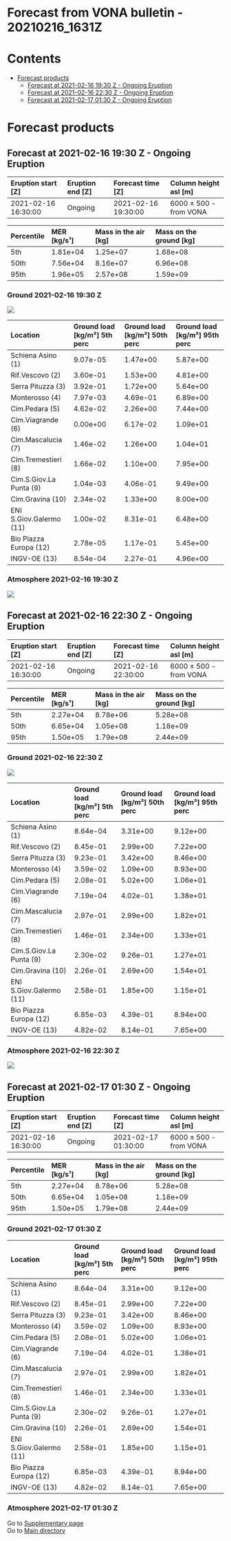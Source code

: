 
Forecast from VONA bulletin - 20210216_1631Z
============================================

Contents
========

* [Forecast products](#forecast-products)
	* [Forecast at 2021-02-16 19:30 Z - Ongoing Eruption](#forecast-at-2021-02-16-1930-z---ongoing-eruption)
	* [Forecast at 2021-02-16 22:30 Z - Ongoing Eruption](#forecast-at-2021-02-16-2230-z---ongoing-eruption)
	* [Forecast at 2021-02-17 01:30 Z - Ongoing Eruption](#forecast-at-2021-02-17-0130-z---ongoing-eruption)

# Forecast products

## Forecast at 2021-02-16 19:30 Z - Ongoing Eruption
  

|Eruption start [Z]|Eruption end [Z]|Forecast time [Z]|Column height asl [m]|
| :--- | :--- | :--- | :--- |
|2021-02-16 16:30:00|Ongoing|2021-02-16 19:30:00|6000 ± 500 - from VONA|
  
  

|Percentile|MER [kg/s¹]|Mass in the air [kg]|Mass on the ground [kg]|
| :--- | :--- | :--- | :--- |
|5th|1.81e+04|1.25e+07|1.68e+08|
|50th|7.56e+04|8.16e+07|6.96e+08|
|95th|1.96e+05|2.57e+08|1.59e+09|
  

### Ground 2021-02-16 19:30 Z
  
![](./figures/probability_grd_2021_02_16_1930_scenario_1_1.png)  
  
  
  
  
  
  
  
  
  
  
  
  

|Location|Ground load [kg/m²] 5th perc|Ground load [kg/m²] 50th perc|Ground load [kg/m²] 95th perc|
| :--- | :--- | :--- | :--- |
|Schiena Asino (1)|9.07e-05|1.47e+00|5.87e+00|
|Rif.Vescovo (2)|3.60e-01|1.53e+00|4.81e+00|
|Serra Pituzza (3)|3.92e-01|1.72e+00|5.64e+00|
|Monterosso (4)|7.97e-03|4.69e-01|6.89e+00|
|Cim.Pedara (5)|4.62e-02|2.26e+00|7.44e+00|
|Cim.Viagrande (6)|0.00e+00|6.17e-02|1.09e+01|
|Cim.Mascalucia (7)|1.46e-02|1.26e+00|1.04e+01|
|Cim.Tremestieri (8)|1.66e-02|1.10e+00|7.95e+00|
|Cim.S.Giov.La Punta (9)|1.04e-03|4.06e-01|9.49e+00|
|Cim.Gravina (10)|2.34e-02|1.33e+00|8.00e+00|
|ENI S.Giov.Galermo (11)|1.00e-02|8.31e-01|6.48e+00|
|Bio Piazza Europa (12)|2.78e-05|1.17e-01|5.45e+00|
|INGV-OE (13)|8.54e-04|2.27e-01|4.96e+00|
  

### Atmosphere 2021-02-16 19:30 Z
  
![](./figures/probability_air_2021_02_16_1930_scenario_1_conclev_1_1.png)
## Forecast at 2021-02-16 22:30 Z - Ongoing Eruption
  

|Eruption start [Z]|Eruption end [Z]|Forecast time [Z]|Column height asl [m]|
| :--- | :--- | :--- | :--- |
|2021-02-16 16:30:00|Ongoing|2021-02-16 22:30:00|6000 ± 500 - from VONA|
  
  

|Percentile|MER [kg/s¹]|Mass in the air [kg]|Mass on the ground [kg]|
| :--- | :--- | :--- | :--- |
|5th|2.27e+04|8.78e+06|5.28e+08|
|50th|6.65e+04|1.05e+08|1.18e+09|
|95th|1.50e+05|1.79e+08|2.44e+09|
  

### Ground 2021-02-16 22:30 Z
  
![](./figures/probability_grd_2021_02_16_2230_scenario_1_2.png)  
  
  
  
  
  
  
  
  
  
  
  
  

|Location|Ground load [kg/m²] 5th perc|Ground load [kg/m²] 50th perc|Ground load [kg/m²] 95th perc|
| :--- | :--- | :--- | :--- |
|Schiena Asino (1)|8.64e-04|3.31e+00|9.12e+00|
|Rif.Vescovo (2)|8.45e-01|2.99e+00|7.22e+00|
|Serra Pituzza (3)|9.23e-01|3.42e+00|8.46e+00|
|Monterosso (4)|3.59e-02|1.09e+00|8.93e+00|
|Cim.Pedara (5)|2.08e-01|5.02e+00|1.06e+01|
|Cim.Viagrande (6)|7.19e-04|4.02e-01|1.38e+01|
|Cim.Mascalucia (7)|2.97e-01|2.99e+00|1.82e+01|
|Cim.Tremestieri (8)|1.46e-01|2.34e+00|1.33e+01|
|Cim.S.Giov.La Punta (9)|2.30e-02|9.26e-01|1.27e+01|
|Cim.Gravina (10)|2.26e-01|2.69e+00|1.54e+01|
|ENI S.Giov.Galermo (11)|2.58e-01|1.85e+00|1.15e+01|
|Bio Piazza Europa (12)|6.85e-03|4.39e-01|8.94e+00|
|INGV-OE (13)|4.82e-02|8.14e-01|7.65e+00|
  

### Atmosphere 2021-02-16 22:30 Z
  
![](./figures/probability_air_2021_02_16_2230_scenario_1_conclev_1_2.png)
## Forecast at 2021-02-17 01:30 Z - Ongoing Eruption
  

|Eruption start [Z]|Eruption end [Z]|Forecast time [Z]|Column height asl [m]|
| :--- | :--- | :--- | :--- |
|2021-02-16 16:30:00|Ongoing|2021-02-17 01:30:00|6000 ± 500 - from VONA|
  
  

|Percentile|MER [kg/s¹]|Mass in the air [kg]|Mass on the ground [kg]|
| :--- | :--- | :--- | :--- |
|5th|2.27e+04|8.78e+06|5.28e+08|
|50th|6.65e+04|1.05e+08|1.18e+09|
|95th|1.50e+05|1.79e+08|2.44e+09|
  

### Ground 2021-02-17 01:30 Z
  
  
  
  
  
  
  
  
  
  
  
  
  

|Location|Ground load [kg/m²] 5th perc|Ground load [kg/m²] 50th perc|Ground load [kg/m²] 95th perc|
| :--- | :--- | :--- | :--- |
|Schiena Asino (1)|8.64e-04|3.31e+00|9.12e+00|
|Rif.Vescovo (2)|8.45e-01|2.99e+00|7.22e+00|
|Serra Pituzza (3)|9.23e-01|3.42e+00|8.46e+00|
|Monterosso (4)|3.59e-02|1.09e+00|8.93e+00|
|Cim.Pedara (5)|2.08e-01|5.02e+00|1.06e+01|
|Cim.Viagrande (6)|7.19e-04|4.02e-01|1.38e+01|
|Cim.Mascalucia (7)|2.97e-01|2.99e+00|1.82e+01|
|Cim.Tremestieri (8)|1.46e-01|2.34e+00|1.33e+01|
|Cim.S.Giov.La Punta (9)|2.30e-02|9.26e-01|1.27e+01|
|Cim.Gravina (10)|2.26e-01|2.69e+00|1.54e+01|
|ENI S.Giov.Galermo (11)|2.58e-01|1.85e+00|1.15e+01|
|Bio Piazza Europa (12)|6.85e-03|4.39e-01|8.94e+00|
|INGV-OE (13)|4.82e-02|8.14e-01|7.65e+00|
  

### Atmosphere 2021-02-17 01:30 Z
  
Go to [Supplementary page](Supplementary_page.md)  
Go to [Main directory](https://github.com/federicapardini/Real_time_ash_forecast)